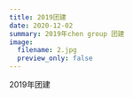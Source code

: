 ```yaml
---
title: 2019团建
date: 2020-12-02
summary: 2019年chen group 团建
image:
  filename: 2.jpg
  preview_only: false
---
```

2019年团建
